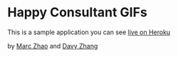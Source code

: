 # Happy Consultant GIFs

This is a sample application you can see [live on Heroku](https://ipp-sample-app.herokuapp.com/)

by [Marc Zhao](https://www.linkedin.com/in/marc-zhao-8344a3104?authType=NAME_SEARCH&authToken=iaHS&locale=en_US&trk=tyah&trkInfo=clickedVertical%3Amynetwork%2CclickedEntityId%3A443134696%2CauthType%3ANAME_SEARCH%2Cidx%3A1-1-1%2CtarId%3A1476775746164%2Ctas%3Amarc%20zhao) and [Davy Zhang](https://www.linkedin.com/in/zddavy?authType=NAME_SEARCH&authToken=Xjb3&locale=en_US&trk=tyah&trkInfo=clickedVertical%3Amynetwork%2CclickedEntityId%3A50482946%2CauthType%3ANAME_SEARCH%2Cidx%3A1-1-1%2CtarId%3A1476776239938%2Ctas%3ADAVY)